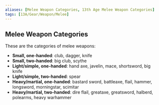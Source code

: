 ```yaml
---
aliases: [Melee Weapon Categories, 13th Age Melee Weapon Categories]
tags: [13A/Gear/Weapon/Melee]
---
```


## Melee Weapon Categories

These are the categories of melee weapons:

-   **Small, one-handed**: club, dagger, knife 
-   **Small, two-handed**: big club, scythe
-   **Light/simple, one-handed**: hand axe, javelin, mace, shortsword, big knife
-   **Light/simple, two-handed**: spear
-   **Heavy/martial, one-handed**: bastard sword, battleaxe, flail, hammer, longsword, morningstar, scimitar
-   **Heavy/martial, two-handed**: dire flail, greataxe, greatsword, halberd, polearms, heavy warhammer